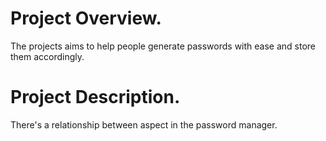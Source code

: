 # Project Overview.

The projects aims to help people generate passwords with ease and store them accordingly.

# Project Description.

There's a relationship between aspect in the password manager. 